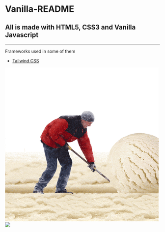 # Vanilla-README

All is made with HTML5, CSS3 and Vanilla Javascript
---------------------------------------------------

* * *

Frameworks used in some of them

*   [Tailwind CSS](https://tailwindcss.com/)

  

  

![](https://github.com/sevensuii/holamundo/blob/main/FrontEnd/Vanilla/vgif1.gif)![](https://github.com/sevensuii/holamundo/blob/main/FrontEnd/Vanilla/vgif2.gif)
